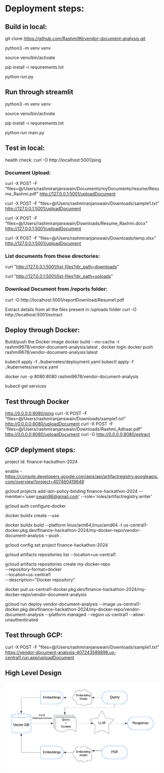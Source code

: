 # Deployment steps:  

## Build in local:

git clone https://github.com/Rashmi96/vendor-document-analysis.git

python3 -m venv venv

source venv/bin/activate  

pip install -r requirements.txt

python run.py

## Run through streamlit

python3 -m venv venv

source venv/bin/activate  

pip install -r requirements.txt

python run main.py

## Test in local:

health check: curl -O http://localhost:5001/ping

### Document Upload:

curl -X POST -F "files=@/Users/rashmiranjanswain/Documents/myDocuments/resume/Resume_Rashmi.pdf" http://127.0.0.1:5001/uploadDocument

curl -X POST -F "files=@/Users/rashmiranjanswain/Downloads/sample1.txt" http://127.0.0.1:5001/uploadDocument

curl -X POST -F "files=@/Users/rashmiranjanswain/Downloads/Resume_Rashmi.docx" http://127.0.0.1:5001/uploadDocument

curl -X POST -F "files=@/Users/rashmiranjanswain/Downloads/temp.xlsx" http://127.0.0.1:5001/uploadDocument


### List documents from these directories:

curl "http://127.0.0.1:5001/list-files?dir_path=downloads"

curl "http://127.0.0.1:5001/list-files?dir_path=uploads"


### Download Document from /reports folder:

curl -O http://localhost:5001/reportDownload/Resume1.pdf

Extract details from all the files present in /uploads folder
curl -O http://localhost:5001/extract


## Deploy through Docker:

Build/push the Docker image
docker build --no-cache -t rashmi9678/vendor-document-analysis:latest .
docker login
docker push rashmi9678/vendor-document-analysis:latest

kubectl apply -f ./kubernetes/deployment.yaml
kubectl apply -f ./kubernetes/service.yaml

docker run -p 8080:8080 rashmi9678/vendor-document-analysis

kubectl get services

## Test through Docker

http://0.0.0.0:8080/ping
curl -X POST -F "files=@/Users/rashmiranjanswain/Downloads/sample1.txt" http://0.0.0.0:8080/uploadDocument
curl -X POST -F "files=@/Users/rashmiranjanswain/Downloads/Rashmi_Adhaar.pdf" http://0.0.0.0:8080/uploadDocument
curl -O http://0.0.0.0:8080/extract



## GCP deplyment steps:

project Id: finance-hackathon-2024

enable - https://console.developers.google.com/apis/api/artifactregistry.googleapis.com/overview?project=407460419649

gcloud projects add-iam-policy-binding finance-hackathon-2024 --member='user:swain96@gmail.com' --role='roles/artifactregistry.writer'

gcloud auth configure-docker

docker buildx create --use

docker buildx build --platform linux/arm64,linux/amd64 -t us-central1-docker.pkg.dev/finance-hackathon-2024/my-docker-repo/vendor-document-analysis --push .

gcloud config set project finance-hackathon-2024

gcloud artifacts repositories list --location=us-central1


gcloud artifacts repositories create my-docker-repo \
--repository-format=docker \
--location=us-central1 \
--description="Docker repository"

docker pull us-central1-docker.pkg.dev/finance-hackathon-2024/my-docker-repo/vendor-document-analysis

gcloud run deploy vendor-document-analysis --image us-central1-docker.pkg.dev/finance-hackathon-2024/my-docker-repo/vendor-document-analysis --platform managed --region us-central1 --allow-unauthenticated

## Test through GCP:

curl -X POST -F "files=@/Users/rashmiranjanswain/Downloads/sample1.txt" https://vendor-document-analysis-407243589898.us-central1.run.app/uploadDocument


## High Level Design

![alt text](image.png)
